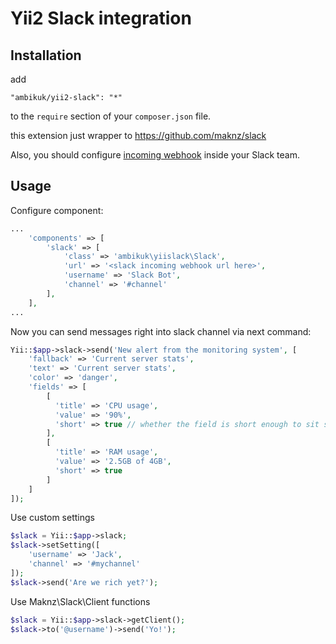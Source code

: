 # Yii2 Slack integration

## Installation

add

```
"ambikuk/yii2-slack": "*"
```

to the ```require``` section of your `composer.json` file.

this extension just wrapper to https://github.com/maknz/slack

Also, you should configure [incoming webhook](https://api.slack.com/incoming-webhooks) inside your Slack team.

## Usage

Configure component:

```php
...
    'components' => [
        'slack' => [
            'class' => 'ambikuk\yiislack\Slack',
            'url' => '<slack incoming webhook url here>',
            'username' => 'Slack Bot',
            'channel' => '#channel'
        ],
    ],
...
```

Now you can send messages right into slack channel via next command:

```php
Yii::$app->slack->send('New alert from the monitoring system', [
    'fallback' => 'Current server stats',
    'text' => 'Current server stats',
    'color' => 'danger',
    'fields' => [
        [
          'title' => 'CPU usage',
          'value' => '90%',
          'short' => true // whether the field is short enough to sit side-by-side other fields, defaults to false
        ],
        [
          'title' => 'RAM usage',
          'value' => '2.5GB of 4GB',
          'short' => true
        ]
    ]
]);
```

Use custom settings
```php
$slack = Yii::$app->slack;
$slack->setSetting([
    'username' => 'Jack',
    'channel' => '#mychannel'
]);
$slack->send('Are we rich yet?');
```

Use Maknz\Slack\Client functions
```php
$slack = Yii::$app->slack->getClient();
$slack->to('@username')->send('Yo!');
```


